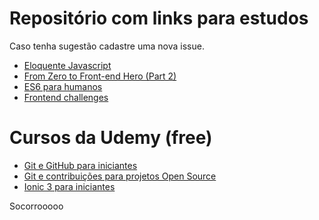 # Repositório com links para estudos

Caso tenha sugestão cadastre uma nova issue.


* [Eloquente Javascript](https://github.com/braziljs/eloquente-javascript)
* [From Zero to Front-end Hero (Part 2)](https://medium.freecodecamp.org/from-zero-to-front-end-hero-part-2-adfa4824da9b)
* [ES6 para humanos](https://github.com/alexmoreno/ES6-para-humanos)
* [Frontend challenges](https://github.com/LFeh/frontend-challenges)

# Cursos da Udemy (free)


* [Git e GitHub para iniciantes](https://www.udemy.com/git-e-github-para-iniciantes)
* [Git e contribuições para projetos Open Source](https://www.udemy.com/git-e-github/)
* [Ionic 3 para iniciantes](https://www.udemy.com/ionic-3-para-iniciantes)




Socorrooooo

